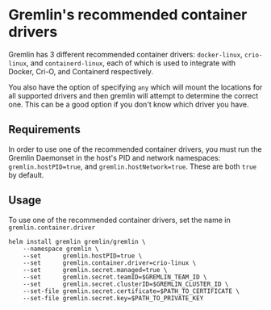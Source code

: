 # Gremlin's recommended container drivers

Gremlin has 3 different recommended container drivers: `docker-linux`, `crio-linux`, and `containerd-linux`, each of which
is used to integrate with Docker, Cri-O, and Containerd respectively.

You also have the option of specifying `any` which will mount the locations for all supported drivers and then gremlin
will attempt to determine the correct one.  This can be a good option if you don't know which driver you have. 

## Requirements

In order to use one of the recommended container drivers, you must run the Gremlin Daemonset in the host's PID and network namespaces: `gremlin.hostPID=true`, and `gremlin.hostNetwork=true`. These are both `true` by default.

## Usage

To use one of the recommended container drivers, set the name in `gremlin.container.driver`

```shell
helm install gremlin gremlin/gremlin \
    --namespace gremlin \
    --set      gremlin.hostPID=true \
    --set      gremlin.container.driver=crio-linux \
    --set      gremlin.secret.managed=true \
    --set      gremlin.secret.teamID=$GREMLIN_TEAM_ID \
    --set      gremlin.secret.clusterID=$GREMLIN_CLUSTER_ID \
    --set-file gremlin.secret.certificate=$PATH_TO_CERTIFICATE \
    --set-file gremlin.secret.key=$PATH_TO_PRIVATE_KEY
```

[cgroup-driver]: https://www.gremlin.com/docs/infrastructure-layer/targets/#supported-cgroup-drivers
